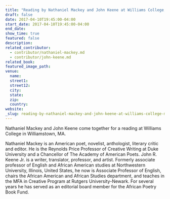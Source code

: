 ```yaml
---
title: "Reading by Nathaniel Mackey and John Keene at Williams College, MA"
draft: false
date: 2017-04-10T19:45:00-04:00
start_date: 2017-04-10T19:45:00-04:00
end_date:
show_time: true
featured: false
description:
related_contributor:
  - contributor/nathaniel-mackey.md
  - contributor/john-keene.md
related_book:
featured_image_path:
venue:
  name:
  street1:
  street12:
  city:
  state:
  zip:
  country:
website:
_slug: reading-by-nathaniel-mackey-and-john-keene-at-williams-college-ma
---
```


Nathaniel Mackey and John Keene come together for a reading at Williams College in Williamstown, MA.

Nathaniel Mackey is an American poet, novelist, anthologist, literary critic and editor. He is the Reynolds Price Professor of Creative Writing at Duke University and a Chancellor of The Academy of American Poets. John R. Keene Jr. is a writer, translator, professor, and artist. Formerly associate professor of English and African American studies at Northwestern University, Illinois, United States, he now is Associate Professor of English, chairs the African American and African Studies department, and teaches in the MFA in Creative Program at Rutgers University-Newark. For several years he has served as an editorial board member for the African Poetry Book Fund.

